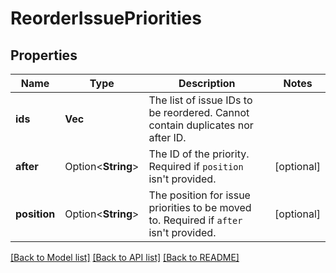 # ReorderIssuePriorities

## Properties

Name | Type | Description | Notes
------------ | ------------- | ------------- | -------------
**ids** | **Vec<String>** | The list of issue IDs to be reordered. Cannot contain duplicates nor after ID. | 
**after** | Option<**String**> | The ID of the priority. Required if `position` isn't provided. | [optional]
**position** | Option<**String**> | The position for issue priorities to be moved to. Required if `after` isn't provided. | [optional]

[[Back to Model list]](../README.md#documentation-for-models) [[Back to API list]](../README.md#documentation-for-api-endpoints) [[Back to README]](../README.md)


